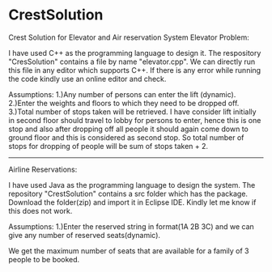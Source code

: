 # CrestSolution
Crest Solution for Elevator and Air reservation System
Elevator Problem: 

I have used C++ as the programming language to design it. The respository "CresSolution" contains a file by name "elevator.cpp". We can directly run this file in any editor which supports C++. If there is any error while running the code kindly use an online editor and check. 

Assumptions: 
1.)Any number of persons can enter the lift (dynamic).
2.)Enter the weights and floors to which they need to be dropped off.
3.)Total number of stops taken will be retrieved. I have consider lift initially in second floor should travel to lobby for persons to enter, hence this is one stop and also after dropping off all people it should again come down to ground floor and this is considered as second stop. So total number of stops for dropping of people will be sum of stops taken + 2.

***********************************************************************************************************************************************************************************************************************************************************************************************************************************************************************************

Airline Reservations: 

I have used Java as the programming language to design the system. The repository "CrestSolution" contains a src folder which has the package. Download the folder(zip) and import it in Eclipse IDE. Kindly let me know if this does not work. 

Assumptions: 
1.)Enter the reserved string in format(1A 2B 3C) and we can give any number of reserved seats(dynamic).

We get the maximum number of seats that are available for a family of 3 people to be booked. 
